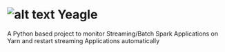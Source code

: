 # ![alt text](https://github.com/lluminov/Yeagle/blob/master/Yeagle.png?raw=true) Yeagle
A Python based project to monitor Streaming/Batch Spark Applications on Yarn and restart streaming Applications automatically


